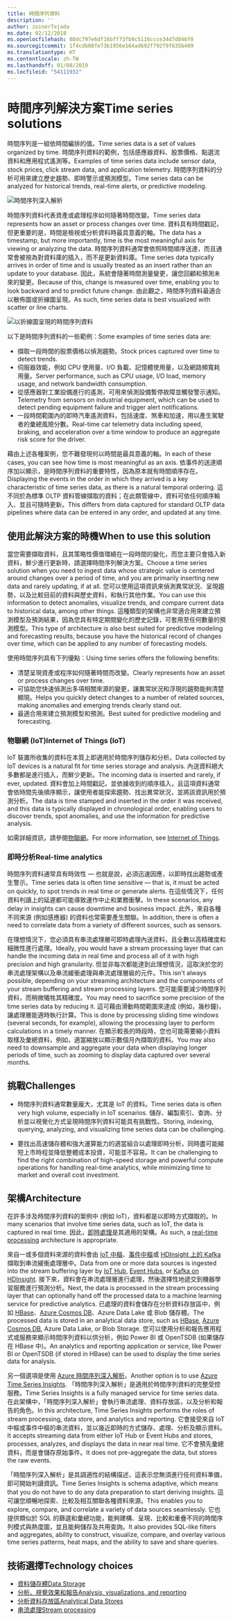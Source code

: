 ```yaml
---
title: 時間序列資料
description: ''
author: zoinerTejada
ms.date: 02/12/2018
ms.openlocfilehash: 80dc797e6df16bff73fb9c5116ccce34d7d846f0
ms.sourcegitcommit: 1f4cdb08fe73b1956e164ad692f792f9f635b409
ms.translationtype: HT
ms.contentlocale: zh-TW
ms.lasthandoff: 01/08/2019
ms.locfileid: "54111932"
---
```

# <a name="time-series-solutions"></a><span data-ttu-id="56c84-102">時間序列解決方案</span><span class="sxs-lookup"><span data-stu-id="56c84-102">Time series solutions</span></span>

<span data-ttu-id="56c84-103">時間序列是一組依時間編排的值。</span><span class="sxs-lookup"><span data-stu-id="56c84-103">Time series data is a set of values organized by time.</span></span> <span data-ttu-id="56c84-104">時間序列資料的範例，包括感應器資料、股票價格、點選流資料和應用程式遙測等。</span><span class="sxs-lookup"><span data-stu-id="56c84-104">Examples of time series data include sensor data, stock prices, click stream data, and application telemetry.</span></span> <span data-ttu-id="56c84-105">時間序列資料的分析可用來建立歷史趨勢、即時警示或預測模型。</span><span class="sxs-lookup"><span data-stu-id="56c84-105">Time series data can be analyzed for historical trends, real-time alerts, or predictive modeling.</span></span>

![時間序列深入解析](./images/time-series-insights.png)

<span data-ttu-id="56c84-107">時間序列資料代表資產或處理程序如何隨著時間改變。</span><span class="sxs-lookup"><span data-stu-id="56c84-107">Time series data represents how an asset or process changes over time.</span></span> <span data-ttu-id="56c84-108">資料具有時間戳記，但更重要的是，時間是檢視或分析資料時最具意義的軸。</span><span class="sxs-lookup"><span data-stu-id="56c84-108">The data has a timestamp, but more importantly, time is the most meaningful axis for viewing or analyzing the data.</span></span> <span data-ttu-id="56c84-109">時間序列資料通常會依照時間順序送達，而且通常會被視為對資料庫的插入，而不是更新資料庫。</span><span class="sxs-lookup"><span data-stu-id="56c84-109">Time series data typically arrives in order of time and is usually treated as an insert rather than an update to your database.</span></span> <span data-ttu-id="56c84-110">因此，系統會隨著時間測量變更，讓您回顧和預測未來的變更。</span><span class="sxs-lookup"><span data-stu-id="56c84-110">Because of this, change is measured over time, enabling you to look backward and to predict future change.</span></span> <span data-ttu-id="56c84-111">由此觀之，時間序列資料最適合以散佈圖或折線圖呈現。</span><span class="sxs-lookup"><span data-stu-id="56c84-111">As such, time series data is best visualized with scatter or line charts.</span></span>

![以折線圖呈現的時間序列資料](./images/time-series-chart.png)

<span data-ttu-id="56c84-113">以下是時間序列資料的一些範例：</span><span class="sxs-lookup"><span data-stu-id="56c84-113">Some examples of time series data are:</span></span>

- <span data-ttu-id="56c84-114">擷取一段時間的股票價格以偵測趨勢。</span><span class="sxs-lookup"><span data-stu-id="56c84-114">Stock prices captured over time to detect trends.</span></span>
- <span data-ttu-id="56c84-115">伺服器效能，例如 CPU 使用量、I/O 負載、記憶體使用量，以及網路頻寬耗用量。</span><span class="sxs-lookup"><span data-stu-id="56c84-115">Server performance, such as CPU usage, I/O load, memory usage, and network bandwidth consumption.</span></span>
- <span data-ttu-id="56c84-116">從感應器對工業設備進行的遙測，可用來偵測設備暫停故障並觸發警示通知。</span><span class="sxs-lookup"><span data-stu-id="56c84-116">Telemetry from sensors on industrial equipment, which can be used to detect pending equipment failure and trigger alert notifications.</span></span>
- <span data-ttu-id="56c84-117">一段時間範圍內的即時汽車遙測資料，包括速度、煞車和加速，用以產生駕駛者的彙總風險分數。</span><span class="sxs-lookup"><span data-stu-id="56c84-117">Real-time car telemetry data including speed, braking, and acceleration over a time window to produce an aggregate risk score for the driver.</span></span>

<span data-ttu-id="56c84-118">藉由上述各種案例，您不難發現何以時間是最具意義的軸。</span><span class="sxs-lookup"><span data-stu-id="56c84-118">In each of these cases, you can see how time is most meaningful as an axis.</span></span> <span data-ttu-id="56c84-119">依事件的送達順序加以顯示，是時間序列資料的重要特性，因為原本就有時間順序存在。</span><span class="sxs-lookup"><span data-stu-id="56c84-119">Displaying the events in the order in which they arrived is a key characteristic of time series data, as there is a natural temporal ordering.</span></span> <span data-ttu-id="56c84-120">這不同於為標準 OLTP 資料管線擷取的資料；在此類管線中，資料可依任何順序輸入、並且可隨時更新。</span><span class="sxs-lookup"><span data-stu-id="56c84-120">This differs from data captured for standard OLTP data pipelines where data can be entered in any order, and updated at any time.</span></span>

## <a name="when-to-use-this-solution"></a><span data-ttu-id="56c84-121">使用此解決方案的時機</span><span class="sxs-lookup"><span data-stu-id="56c84-121">When to use this solution</span></span>

<span data-ttu-id="56c84-122">當您需要擷取資料，且其策略性價值環繞在一段時間的變化，而您主要只會插入新資料，鮮少進行更新時，請選擇時間序列解決方案。</span><span class="sxs-lookup"><span data-stu-id="56c84-122">Choose a time series solution when you need to ingest data whose strategic value is centered around changes over a period of time, and you are primarily inserting new data and rarely updating, if at all.</span></span> <span data-ttu-id="56c84-123">您可以使用這項資訊來偵測異常狀況、呈現趨勢，以及比較目前的資料與歷史資料，和執行其他作業。</span><span class="sxs-lookup"><span data-stu-id="56c84-123">You can use this information to detect anomalies, visualize trends, and compare current data to historical data, among other things.</span></span> <span data-ttu-id="56c84-124">這種類型的架構也非常適合用來建立預測模型及預測結果，因為您具有特定期間變化的歷史記錄，可套用至任何數量的預測模型。</span><span class="sxs-lookup"><span data-stu-id="56c84-124">This type of architecture is also best suited for predictive modeling and forecasting results, because you have the historical record of changes over time, which can be applied to any number of forecasting models.</span></span>

<span data-ttu-id="56c84-125">使用時間序列具有下列優點︰</span><span class="sxs-lookup"><span data-stu-id="56c84-125">Using time series offers the following benefits:</span></span>

- <span data-ttu-id="56c84-126">清楚呈現資產或程序如何隨著時間而改變。</span><span class="sxs-lookup"><span data-stu-id="56c84-126">Clearly represents how an asset or process changes over time.</span></span>
- <span data-ttu-id="56c84-127">可協助您快速偵測出多項相關來源的變更，讓異常狀況和浮現的趨勢能夠清楚顯現。</span><span class="sxs-lookup"><span data-stu-id="56c84-127">Helps you quickly detect changes to a number of related sources, making anomalies and emerging trends clearly stand out.</span></span>
- <span data-ttu-id="56c84-128">最適合用來建立預測模型和預測。</span><span class="sxs-lookup"><span data-stu-id="56c84-128">Best suited for predictive modeling and forecasting.</span></span>

### <a name="internet-of-things-iot"></a><span data-ttu-id="56c84-129">物聯網 (IoT)</span><span class="sxs-lookup"><span data-stu-id="56c84-129">Internet of Things (IoT)</span></span>

<span data-ttu-id="56c84-130">IoT 裝置所收集的資料在本質上即適用於時間序列儲存和分析。</span><span class="sxs-lookup"><span data-stu-id="56c84-130">Data collected by IoT devices is a natural fit for time series storage and analysis.</span></span> <span data-ttu-id="56c84-131">內送資料絕大多數都是進行插入，而鮮少更新。</span><span class="sxs-lookup"><span data-stu-id="56c84-131">The incoming data is inserted and rarely, if ever, updated.</span></span> <span data-ttu-id="56c84-132">資料會加上時間戳記，並依據收到的順序插入，且這項資料通常會依時間先後順序顯示，讓使用者能探索趨勢、找出異常狀況，並將該資訊用於預測分析。</span><span class="sxs-lookup"><span data-stu-id="56c84-132">The data is time stamped and inserted in the order it was received, and this data is typically displayed in chronological order, enabling users to discover trends, spot anomalies, and use the information for predictive analysis.</span></span>

<span data-ttu-id="56c84-133">如需詳細資訊，請參閱[物聯網](../big-data/index.md#internet-of-things-iot)。</span><span class="sxs-lookup"><span data-stu-id="56c84-133">For more information, see [Internet of Things](../big-data/index.md#internet-of-things-iot).</span></span>

### <a name="real-time-analytics"></a><span data-ttu-id="56c84-134">即時分析</span><span class="sxs-lookup"><span data-stu-id="56c84-134">Real-time analytics</span></span>

<span data-ttu-id="56c84-135">時間序列資料通常具有時效性 &mdash; 也就是說，必須迅速因應，以即時找出趨勢或產生警示。</span><span class="sxs-lookup"><span data-stu-id="56c84-135">Time series data is often time sensitive &mdash; that is, it must be acted on quickly, to spot trends in real time or generate alerts.</span></span> <span data-ttu-id="56c84-136">在這些情況下，任何資料判讀上的延遲都可能導致運作中止和業務衝擊。</span><span class="sxs-lookup"><span data-stu-id="56c84-136">In these scenarios, any delay in insights can cause downtime and business impact.</span></span> <span data-ttu-id="56c84-137">此外，來自各種不同來源 (例如感應器) 的資料也常需要產生關聯。</span><span class="sxs-lookup"><span data-stu-id="56c84-137">In addition, there is often a need to correlate data from a variety of different sources, such as sensors.</span></span>

<span data-ttu-id="56c84-138">在理想情況下，您必須具有串流處理層可即時處理內送資料，且全數以高精確度和細微性進行處理。</span><span class="sxs-lookup"><span data-stu-id="56c84-138">Ideally, you would have a stream processing layer that can handle the incoming data in real time and process all of it with high precision and high granularity.</span></span> <span data-ttu-id="56c84-139">但並非每次都能達到此理想情況，這取決於您的串流處理架構以及串流緩衝處理與串流處理層級的元件。</span><span class="sxs-lookup"><span data-stu-id="56c84-139">This isn't always possible, depending on your streaming architecture and the components of your stream buffering and stream processing layers.</span></span> <span data-ttu-id="56c84-140">您可能需要減少時間序列資料，而稍微犧牲其精確度。</span><span class="sxs-lookup"><span data-stu-id="56c84-140">You may need to sacrifice some precision of the time series data by reducing it.</span></span> <span data-ttu-id="56c84-141">這可藉由滑動時間範圍來達成 (例如，幾秒鐘)，讓處理層能適時執行計算。</span><span class="sxs-lookup"><span data-stu-id="56c84-141">This is done by processing sliding time windows (several seconds, for example), allowing the processing layer to perform calculations in a timely manner.</span></span> <span data-ttu-id="56c84-142">在顯示較長的時段時，您也可能需要縮小資料取樣及彙總資料，例如，適當縮放以顯示數個月內擷取的資料。</span><span class="sxs-lookup"><span data-stu-id="56c84-142">You may also need to downsample and aggregate your data when displaying longer periods of time, such as zooming to display data captured over several months.</span></span>

## <a name="challenges"></a><span data-ttu-id="56c84-143">挑戰</span><span class="sxs-lookup"><span data-stu-id="56c84-143">Challenges</span></span>

- <span data-ttu-id="56c84-144">時間序列資料通常數量龐大，尤其是 IoT 的資料。</span><span class="sxs-lookup"><span data-stu-id="56c84-144">Time series data is often very high volume, especially in IoT scenarios.</span></span> <span data-ttu-id="56c84-145">儲存、編製索引、查詢、分析並以視覺化方式呈現時間序列資料可能具有挑戰性。</span><span class="sxs-lookup"><span data-stu-id="56c84-145">Storing, indexing, querying, analyzing, and visualizing time series data can be challenging.</span></span>

- <span data-ttu-id="56c84-146">要找出高速儲存體和強大運算能力的適當組合以處理即時分析，同時盡可能縮短上市時程並降低整體成本投資，可能並不容易。</span><span class="sxs-lookup"><span data-stu-id="56c84-146">It can be challenging to find the right combination of high-speed storage and powerful compute operations for handling real-time analytics, while minimizing time to market and overall cost investment.</span></span>

## <a name="architecture"></a><span data-ttu-id="56c84-147">架構</span><span class="sxs-lookup"><span data-stu-id="56c84-147">Architecture</span></span>

<span data-ttu-id="56c84-148">在許多涉及時間序列資料的案例中 (例如 IoT)，資料都是以即時方式擷取的。</span><span class="sxs-lookup"><span data-stu-id="56c84-148">In many scenarios that involve time series data, such as IoT, the data is captured in real time.</span></span> <span data-ttu-id="56c84-149">因此，[即時處理](../big-data/real-time-processing.md)是其適用的架構。</span><span class="sxs-lookup"><span data-stu-id="56c84-149">As such, a [real-time processing](../big-data/real-time-processing.md) architecture is appropriate.</span></span>

<span data-ttu-id="56c84-150">來自一或多個資料來源的資料會由 [IoT 中樞](/azure/iot-hub/)、[事件中樞](/azure/event-hubs/)或 [HDInsight 上的 Kafka](/azure/hdinsight/kafka/apache-kafka-introduction) 擷取到串流緩衝處理層中。</span><span class="sxs-lookup"><span data-stu-id="56c84-150">Data from one or more data sources is ingested into the stream buffering layer by [IoT Hub](/azure/iot-hub/), [Event Hubs](/azure/event-hubs/), or [Kafka on HDInsight](/azure/hdinsight/kafka/apache-kafka-introduction).</span></span> <span data-ttu-id="56c84-151">接下來，資料會在串流處理層進行處理，然後選擇性地遞交到機器學習服務進行預測分析。</span><span class="sxs-lookup"><span data-stu-id="56c84-151">Next, the data is processed in the stream processing layer that can optionally hand off the processed data to a machine learning service for predictive analytics.</span></span> <span data-ttu-id="56c84-152">已處理的資料會儲存在分析資料存放區中，例如 [HBase](/azure/hdinsight/hbase/apache-hbase-overview)、[Azure Cosmos DB](/azure/cosmos-db/)、Azure Data Lake 或 Blob 儲存體。</span><span class="sxs-lookup"><span data-stu-id="56c84-152">The processed data is stored in an analytical data store, such as [HBase](/azure/hdinsight/hbase/apache-hbase-overview), [Azure Cosmos DB](/azure/cosmos-db/), Azure Data Lake, or Blob Storage.</span></span> <span data-ttu-id="56c84-153">您可以使用分析和報告應用程式或服務來顯示時間序列資料以供分析，例如 Power BI 或 OpenTSDB (如果儲存在 HBase 中)。</span><span class="sxs-lookup"><span data-stu-id="56c84-153">An analytics and reporting application or service, like Power BI or OpenTSDB (if stored in HBase) can be used to display the time series data for analysis.</span></span>

<span data-ttu-id="56c84-154">另一個選項是使用 [Azure 時間序列深入解析](/azure/time-series-insights/)。</span><span class="sxs-lookup"><span data-stu-id="56c84-154">Another option is to use [Azure Time Series Insights](/azure/time-series-insights/).</span></span> <span data-ttu-id="56c84-155">「時間序列深入解析」是適用於時間序列資料的完整受控服務。</span><span class="sxs-lookup"><span data-stu-id="56c84-155">Time Series Insights is a fully managed service for time series data.</span></span> <span data-ttu-id="56c84-156">在此架構中，「時間序列深入解析」會執行串流處理、資料存放區，以及分析和報告的角色。</span><span class="sxs-lookup"><span data-stu-id="56c84-156">In this architecture, Time Series Insights performs the roles of stream processing, data store, and analytics and reporting.</span></span> <span data-ttu-id="56c84-157">它會接受來自 IoT 中樞或事件中樞的串流資料，並以幾近即時的方式儲存、處理、分析及顯示資料。</span><span class="sxs-lookup"><span data-stu-id="56c84-157">It accepts streaming data from either IoT Hub or Event Hubs and stores, processes, analyzes, and displays the data in near real time.</span></span> <span data-ttu-id="56c84-158">它不會預先彙總資料，而是會儲存原始事件。</span><span class="sxs-lookup"><span data-stu-id="56c84-158">It does not pre-aggregate the data, but stores the raw events.</span></span>

<span data-ttu-id="56c84-159">「時間序列深入解析」是具調適性的結構描述，這表示您無須進行任何資料準備，即可開始判讀資訊。</span><span class="sxs-lookup"><span data-stu-id="56c84-159">Time Series Insights is schema adaptive, which means that you do not have to do any data preparation to start deriving insights.</span></span> <span data-ttu-id="56c84-160">這可讓您順暢地探索、比較及相互關聯各種資料來源。</span><span class="sxs-lookup"><span data-stu-id="56c84-160">This enables you to explore, compare, and correlate a variety of data sources seamlessly.</span></span> <span data-ttu-id="56c84-161">它也提供類似於 SQL 的篩選和彙總功能，能夠建構、呈現、比較和重疊不同的時間序列模式與熱度圖，並且能夠儲存及共用查詢。</span><span class="sxs-lookup"><span data-stu-id="56c84-161">It also provides SQL-like filters and aggregates, ability to construct, visualize, compare, and overlay various time series patterns, heat maps, and the ability to save and share queries.</span></span>

## <a name="technology-choices"></a><span data-ttu-id="56c84-162">技術選擇</span><span class="sxs-lookup"><span data-stu-id="56c84-162">Technology choices</span></span>

- [<span data-ttu-id="56c84-163">資料儲存體</span><span class="sxs-lookup"><span data-stu-id="56c84-163">Data Storage</span></span>](../technology-choices/data-storage.md)
- [<span data-ttu-id="56c84-164">分析、視覺效果和報告</span><span class="sxs-lookup"><span data-stu-id="56c84-164">Analysis, visualizations, and reporting</span></span>](../technology-choices/analysis-visualizations-reporting.md)
- [<span data-ttu-id="56c84-165">分析資料存放區</span><span class="sxs-lookup"><span data-stu-id="56c84-165">Analytical Data Stores</span></span>](../technology-choices/analytical-data-stores.md)
- [<span data-ttu-id="56c84-166">串流處理</span><span class="sxs-lookup"><span data-stu-id="56c84-166">Stream processing</span></span>](../technology-choices/stream-processing.md)
